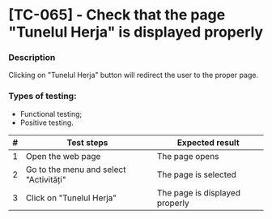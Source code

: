 # **[TC-065] - Check that the page "Tunelul Herja" is displayed properly**

### **Description**

Clicking on "Tunelul Herja" button will redirect the user to the proper page.

### **Types of testing:**

- Functional testing;
- Positive testing.

| #   | **Test steps**                         | **Expected result**            |
| --- | -------------------------------------- | ------------------------------ |
| 1   | Open the web page                      | The page opens                 |
| 2   | Go to the menu and select "Activități" | The page is selected           |
| 3   | Click on "Tunelul Herja"               | The page is displayed properly |
